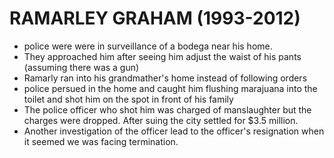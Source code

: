# RAMARLEY GRAHAM (1993-2012)
* police were were in surveillance of a bodega near his home.
* They approached him after seeing him adjust the waist of his pants (assuming there was a gun)
* Ramarly ran into his grandmather's home instead of following orders
* police persued in the home and caught him flushing marajuana into the toilet and shot him on the spot in front of his family
* The police officer who shot him was charged of manslaughter but the charges were dropped. After suing the city settled for $3.5 million. 
* Another investigation of the officer lead to the officer's resignation when it seemed we was facing termination. 
